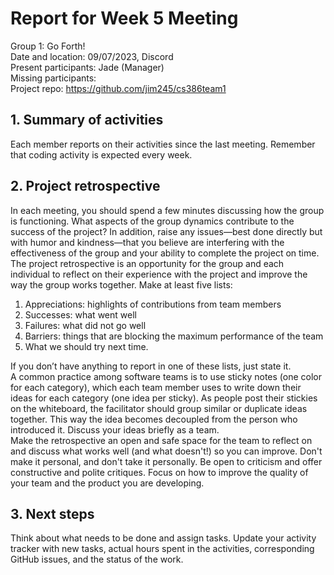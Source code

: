 # Report for Week 5 Meeting
Group 1: Go Forth! <br>
Date and location: 09/07/2023, Discord <br>
Present participants: Jade (Manager) <br>
Missing participants: <br>
Project repo: https://github.com/jim245/cs386team1 <br>

## 1. Summary of activities
Each member reports on their activities since the last meeting. Remember that coding activity is expected every week. <br>

## 2. Project retrospective
In each meeting, you should spend a few minutes discussing how the group is functioning. What aspects of the group dynamics contribute to the success of the project? In addition, raise any issues—best done directly but with humor and kindness—that you believe are interfering with the effectiveness of the group and your ability to complete the project on time. <br>
The project retrospective is an opportunity for the group and each individual to reflect on their experience with the project and improve the way the group works together. Make at least five lists: <br>
  1. Appreciations: highlights of contributions from team members <br>
  2. Successes: what went well <br>
  3. Failures: what did not go well <br>
  4. Barriers: things that are blocking the maximum performance of the team <br>
  5. What we should try next time. <br>

If you don’t have anything to report in one of these lists, just state it. <br>
A common practice among software teams is to use sticky notes (one color for each category), which each team member uses to write down their ideas for each category (one idea per sticky). As people post their stickies on the whiteboard, the facilitator should group similar or duplicate ideas together. This way the idea becomes decoupled from the person who introduced it. Discuss your ideas briefly as a team. <br>
Make the retrospective an open and safe space for the team to reflect on and discuss what works well (and what doesn't!) so you can improve. Don't make it personal, and don't take it personally. Be open to criticism and offer constructive and polite critiques. Focus on how to improve the quality of your team and the product you are developing. <br>

## 3. Next steps
Think about what needs to be done and assign tasks. Update your activity tracker with new tasks, actual hours spent in the activities, corresponding GitHub issues, and the status of the work. <br>
